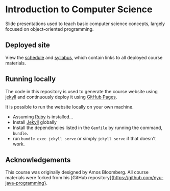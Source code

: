 # Introduction to Computer Science

Slide presentations used to teach basic computer science concepts, largely focused on object-oriented programming.

## Deployed site

View the [schedule](https://nyu-java-programming.github.io/course-materials/) and [syllabus](https://nyu-java-programming.github.io/course-materials/syllabus), which contain links to all deployed course materials.

## Running locally

The code in this repository is used to generate the course website using [jekyll](https://jekyllrb.com/) and continuously deploy it using [GitHub Pages](https://pages.github.com).

It is possible to run the website locally on your own machine.

- Assuming [Ruby](https://www.ruby-lang.org/en/documentation/installation/) is installed...
- Install [Jekyll](https://jekyllrb.com/) globally
- Install the dependencies listed in the `Gemfile` by running the command, `bundle`.
- run `bundle exec jekyll serve` or simply `jekyll serve` if that doesn't work.

## Acknowledgements
This course was originally designed by Amos Bloomberg. All course materials were forked from his [GitHub repository]{https://github.com/nyu-java-programming}.
